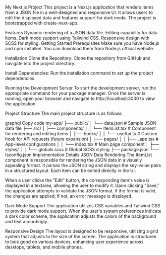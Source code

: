 My Next.js Project
This project is a Next.js application that renders items from a JSON file in a well-designed and responsive UI. It allows users to edit the displayed data and features support for dark mode. The project is bootstrapped with create-next-app.

Features
Dynamic rendering of a JSON data file.
Editing capability for data items.
Dark mode support using Tailwind CSS.
Responsive design with SCSS for styling.
Getting Started
Prerequisites
Make sure you have Node.js and npm installed. You can download them from Node.js official website.

Installation
Clone the Repository: Clone the repository from GitHub and navigate into the project directory.

Install Dependencies: Run the installation command to set up the project dependencies.

Running the Development Server
To start the development server, run the appropriate command for your package manager. Once the server is running, open your browser and navigate to http://localhost:3000 to view the application.

Project Structure
The main project structure is as follows:

graphql
Copy code
my-app/
├── public/
│   └── data.json              # Sample JSON data file
├── src/
│   ├── components/
│   │   └── ItemList.tsx       # Component for rendering and editing items
│   ├── hooks/
│   │   └── useApi.ts          # Custom hook for API requests (future expansion)
│   ├── pages/
│   │   ├── _app.tsx           # App-level configurations
│   │   └── index.tsx          # Main page component
│   ├── styles/
│   │   └── globals.scss       # Global SCSS styling
├── package.json
└── tsconfig.json
Implementation Details
JSON Data Rendering
The ItemList component is responsible for rendering the JSON data in a visually appealing format. It parses the JSON string and displays the key-value pairs in a structured layout. Each item can be edited directly in the UI.

When a user clicks the "Edit" button, the corresponding item's value is displayed in a textarea, allowing the user to modify it. Upon clicking "Save," the application attempts to validate the JSON format. If the format is valid, the changes are applied; if not, an error message is displayed.

Dark Mode Support
The application utilizes CSS variables and Tailwind CSS to provide dark mode support. When the user's system preferences indicate a dark color scheme, the application adjusts the colors of the background and text accordingly.

Responsive Design
The layout is designed to be responsive, utilizing a grid system that adjusts to the size of the screen. The application is structured to look good on various devices, enhancing user experience across desktops, tablets, and mobile phones.